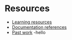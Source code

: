 # Resources

- [Learning resources](learning-resources.md)
- [Documentation references](doc-references.md)
- [Past work](past-work.md)
-hello
